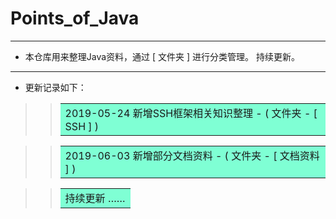 # Points_of_Java
***
* 本仓库用来整理Java资料，通过 [ 文件夹 ] 进行分类管理。 持续更新。
***
* 更新记录如下：
>> <table><tr><td bgcolor=#7FFFD4>  2019-05-24 新增SSH框架相关知识整理 - ( 文件夹 - [ SSH ] )  </td></tr></table>

>> <table><tr><td bgcolor=#7FFFD4>  2019-06-03 新增部分文档资料 - ( 文件夹 - [ 文档资料 ] )  </td></tr></table>

>> <table><tr><td bgcolor=#7FFFD4>  持续更新 ……  </td></tr></table>

